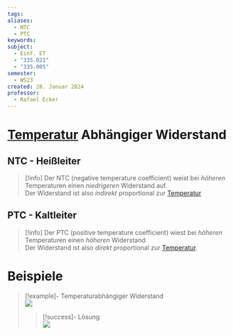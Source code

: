 ```yaml
---
tags: 
aliases:
  - NTC
  - PTC
keywords: 
subject:
  - Einf. ET
  - "335.021"
  - "335.005"
semester:
  - WS23
created: 28. Januar 2024
professor:
  - Rafael Ecker
---
```

 

# [Temperatur](../Physik/Temperatur%20und%20Teilchenmodell.md) Abhängiger Widerstand

## NTC - Heißleiter

> [!info] Der NTC (negative temperature coefficient) weist bei *höheren* Temperaturen einen *niedrigeren* Widerstand auf.  
> Der Widerstand ist also *indirekt* proportional zur [Temperatur](../Physik/Temperatur%20und%20Teilchenmodell.md) 

## PTC - Kaltleiter

> [!info] Der PTC (positive temperature coefficient) wiest bei *höheren* Temperaturen einen *höheren* Widerstand  
> Der Widerstand ist also *direkt* proportional zur [Temperatur](../Physik/Temperatur%20und%20Teilchenmodell.md).

# Beispiele

> [!example]- Temperaturabhängiger Widerstand  
> ![](assets/Pasted%20image%2020240128131742.png)
>
> > [!success]- Lösung  
> > ![](assets/Pasted%20image%2020240128131726.png)